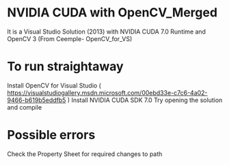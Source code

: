 # NVIDIA CUDA with OpenCV_Merged
It is a Visual Studio Solution (2013) with NVIDIA CUDA 7.0 Runtime and OpenCV 3 (From Ceemple- OpenCV_for_VS)

# To run straightaway
Install OpenCV for Visual Studio ( https://visualstudiogallery.msdn.microsoft.com/00ebd33e-c7c6-4a02-9466-b619b5eddfb5 )
Install NVIDIA CUDA SDK 7.0
Try opening the solution and compile

# Possible errors
Check the Property Sheet for required changes to path
